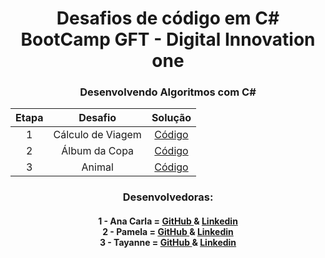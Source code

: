 <h1 align="center">Desafios de código em C# <br> BootCamp GFT - Digital Innovation one</h1>

<h3 align="center">Desenvolvendo Algoritmos com C#</h3>

<div align="center">

| Etapa |                              Desafio                              |     Solução     |
|:---:|:------------------------:|:-------:|
|  1  | Cálculo de Viagem | <a href="https://github.com/tayhsn/Desafios_CodCSharp-DIO_GFT/tree/master/Consumo-Viagem"> Código </a> |
|  2  | Álbum da Copa | <a href="https://github.com/tayhsn/Desafios_CodCSharp-DIO_GFT/tree/master/AlbumCopa"> Código </a> |
|  3  | Animal | <a href="https://github.com/tayhsn/Desafios_CodCSharp-DIO_GFT/tree/master/Animal"> Código </a> |



<h3> Desenvolvedoras: </h3>

<h4> 
    1 - Ana Carla = <a href="https://github.com/Anacarlags"> GitHub </a> & <a href="https://www.linkedin.com/in/ana-carla-gs-lta/">Linkedin</a>  <br> 
    2 - Pamela = <a href="https://github.com/Anacarlags"> GitHub </a> & <a href="https://www.linkedin.com/in/ana-carla-gs-lta/">Linkedin</a> <br>
 	3 - Tayanne = <a href="https://github.com/Anacarlags"> GitHub </a> & <a href="https://www.linkedin.com/in/ana-carla-gs-lta/">Linkedin</a> 
</h4>

</div>


